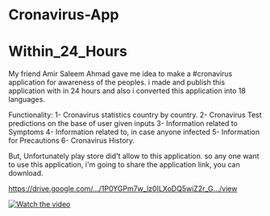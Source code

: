 # Cronavirus-App
# Within_24_Hours

My friend Amir Saleem Ahmad gave me idea to make a #cronavirus application for awareness of the peoples.
i made and publish this application with in 24 hours and also i converted this application into 18 languages.

Functionality:
1- Cronavirus statistics country by country.
2- Cronavirus Test predictions on the base of user given inputs
3- Information related to Symptoms
4- Information related to, in case anyone infected
5- Information for Precautions
6- Cronavirus History.

But, Unfortunately play store did't allow to this application.
so any one want to use this application, i'm going to share the application link, you can download.

https://drive.google.com/…/1P0YGPm7w_lz0ILXoDQ5wiZ2r_G…/view

[![Watch the video](https://img.youtube.com/vi/sRdOru9Gco8/0.jpg)](https://youtu.be/sRdOru9Gco8)
